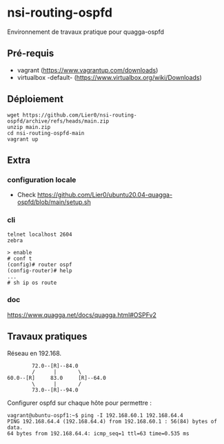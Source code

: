 # nsi-routing-ospfd
Environnement de travaux pratique pour quagga-ospfd

## Pré-requis
* vagrant (https://www.vagrantup.com/downloads)
* virtualbox -default- (https://www.virtualbox.org/wiki/Downloads)

## Déploiement
```
wget https://github.com/Lier0/nsi-routing-ospfd/archive/refs/heads/main.zip
unzip main.zip
cd nsi-routing-ospfd-main
vagrant up
```

## Extra
### configuration locale
* Check https://github.com/Lier0/ubuntu20.04-quagga-ospfd/blob/main/setup.sh

### cli
```
telnet localhost 2604
zebra

> enable
# conf t
(config)# router ospf
(config-router)# help
...
# sh ip os route
```

### doc
https://www.quagga.net/docs/quagga.html#OSPFv2

## Travaux pratiques
Réseau en 192.168.
```
        72.0--[R]--84.0
        /      |       \
60.0--[R]     83.0     [R]--64.0
        \      |       /
        73.0--[R]--94.0

```

Configurer ospfd sur chaque hôte pour permettre :
```
vagrant@ubuntu-ospf1:~$ ping -I 192.168.60.1 192.168.64.4
PING 192.168.64.4 (192.168.64.4) from 192.168.60.1 : 56(84) bytes of data.
64 bytes from 192.168.64.4: icmp_seq=1 ttl=63 time=0.535 ms
```
